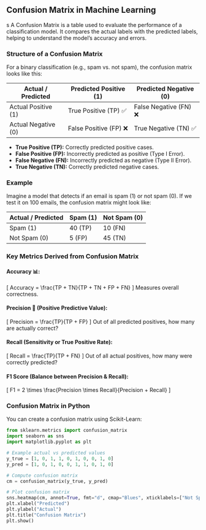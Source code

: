 ## Confusion Matrix in Machine Learning
s
A Confusion Matrix is a table used to evaluate the performance of a classification model. It compares the actual labels with the predicted labels, helping to understand the model’s accuracy and errors.

### Structure of a Confusion Matrix
For a binary classification (e.g., spam vs. not spam), the confusion matrix looks like this:

| Actual / Predicted | Predicted Positive (1) | Predicted Negative (0) |
|--------------------|-----------------------|-----------------------|
| Actual Positive (1) | True Positive (TP) ✅ | False Negative (FN) ❌ |
| Actual Negative (0) | False Positive (FP) ❌ | True Negative (TN) ✅ |

- **True Positive (TP):** Correctly predicted positive cases.
- **False Positive (FP):** Incorrectly predicted as positive (Type I Error).
- **False Negative (FN):** Incorrectly predicted as negative (Type II Error).
- **True Negative (TN):** Correctly predicted negative cases.

### Example
Imagine a model that detects if an email is spam (1) or not spam (0). If we test it on 100 emails, the confusion matrix might look like:

| Actual / Predicted | Spam (1) | Not Spam (0) |
|--------------------|---------|-------------|
| Spam (1) | 40 (TP) | 10 (FN) |
| Not Spam (0) | 5 (FP) | 45 (TN) |

### Key Metrics Derived from Confusion Matrix
#### Accuracy 📊:
\[
Accuracy = \frac{TP + TN}{TP + TN + FP + FN}
\]
Measures overall correctness.

#### Precision 🎯 (Positive Predictive Value):
\[
Precision = \frac{TP}{TP + FP}
\]
Out of all predicted positives, how many are actually correct?

#### Recall (Sensitivity or True Positive Rate):
\[
Recall = \frac{TP}{TP + FN}
\]
Out of all actual positives, how many were correctly predicted?

#### F1 Score (Balance between Precision & Recall):
\[
F1 = 2 \times \frac{Precision \times Recall}{Precision + Recall}
\]

### Confusion Matrix in Python
You can create a confusion matrix using Scikit-Learn:
```python
from sklearn.metrics import confusion_matrix
import seaborn as sns
import matplotlib.pyplot as plt

# Example actual vs predicted values
y_true = [1, 0, 1, 1, 0, 1, 0, 0, 1, 0]
y_pred = [1, 0, 1, 0, 0, 1, 1, 0, 1, 0]

# Compute confusion matrix
cm = confusion_matrix(y_true, y_pred)

# Plot confusion matrix
sns.heatmap(cm, annot=True, fmt="d", cmap="Blues", xticklabels=["Not Spam", "Spam"], yticklabels=["Not Spam", "Spam"])
plt.xlabel("Predicted")
plt.ylabel("Actual")
plt.title("Confusion Matrix")
plt.show()
```
